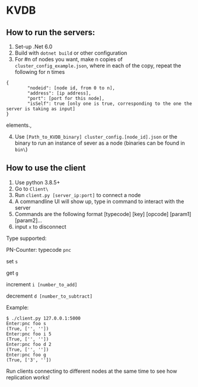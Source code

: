 # KVDB

## How to run the servers:
1. Set-up .Net 6.0
2. Build with `dotnet build` or other configuration
3. For #n of nodes you want, make n copies of `cluster_config_example.json`, where in each of the copy, repeat the following for n times
```
{
        "nodeid": [node id, from 0 to n], 
        "address": [ip address],
        "port": [port for this node],
        "isSelf": true [only one is true, corresponding to the one the server is taking as input]
}
```

elements.,

4. Use `[Path_to_KVDB_binary] cluster_config.[node_id].json` or the binary to run an instance of sever as a node (binaries can be found in `bin\`)


## How to use the client
1. Use python 3.8.5+
2. Go to `Client\`
3. Run `client.py [server_ip:port]` to connect a node
4. A commandline UI will show up, type in command to interact with the server
5. Commands are the following format
[typecode] [key] [opcode] [param1] [param2]...
6. input `x` to disconnect

Type supported:

PN-Counter: typecode `pnc`

  set `s`
  
  get `g`
  
  increment `i [number_to_add]`
  
  decrement `d [number_to_subtract]`

Example: 

```
$ ./client.py 127.0.0.1:5000
Enter:pnc foo s
(True, ['', ''])
Enter:pnc foo i 5
(True, ['', ''])
Enter:pnc foo d 2
(True, ['', ''])
Enter:pnc foo g
(True, ['3', ''])
```



Run clients connecting to different nodes at the same time to see how replication works!


